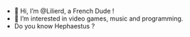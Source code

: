 - 👋 Hi, I’m @Lilierd, a French Dude !
- 👀 I’m interested in video games, music and programming.
- Do you know Hephaestus ?

<!---
Lilierd/Lilierd is a ✨ special ✨ repository because its `README.md` (this file) appears on your GitHub profile.
You can click the Preview link to take a look at your changes.
--->

